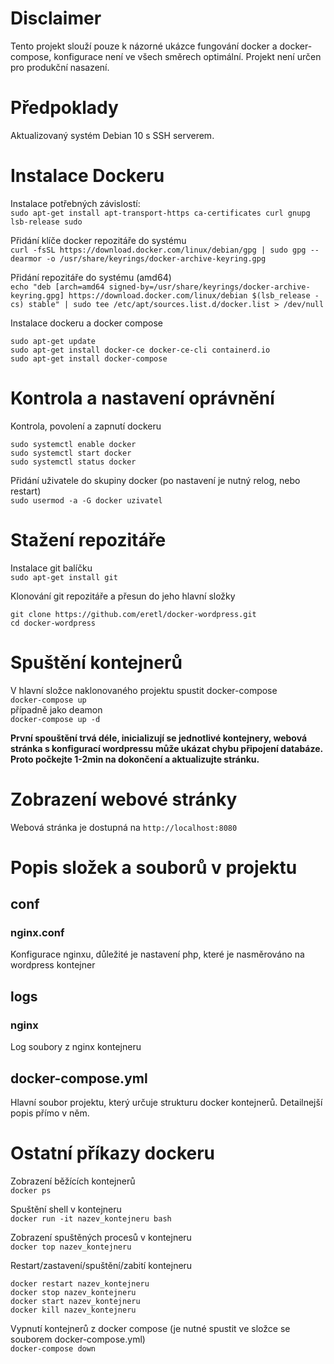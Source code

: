 # Disclaimer
Tento projekt slouží pouze k názorné ukázce fungování docker a docker-compose, konfigurace není ve všech směrech optimální. Projekt není určen pro produkční nasazení.

# Předpoklady
Aktualizovaný systém Debian 10 s SSH serverem.  

# Instalace Dockeru
Instalace potřebných závislostí:  
`
sudo apt-get install apt-transport-https ca-certificates curl gnupg lsb-release sudo 
`

Přidání klíče docker repozitáře do systému  
`curl -fsSL https://download.docker.com/linux/debian/gpg | sudo gpg --dearmor -o /usr/share/keyrings/docker-archive-keyring.gpg  
`

Přidání repozitáře do systému (amd64)  
`echo "deb [arch=amd64 signed-by=/usr/share/keyrings/docker-archive-keyring.gpg] https://download.docker.com/linux/debian $(lsb_release -cs) stable" | sudo tee /etc/apt/sources.list.d/docker.list > /dev/null
`

Instalace dockeru a docker compose
```
sudo apt-get update
sudo apt-get install docker-ce docker-ce-cli containerd.io
sudo apt-get install docker-compose
```
# Kontrola a nastavení oprávnění
Kontrola, povolení a zapnutí dockeru
```
sudo systemctl enable docker
sudo systemctl start docker
sudo systemctl status docker
```

Přidání uživatele do skupiny docker (po nastavení je nutný relog, nebo restart)  
`
sudo usermod -a -G docker uzivatel
`

# Stažení repozitáře
Instalace git balíčku  
`sudo apt-get install git`

Klonování git repozitáře a přesun do jeho hlavní složky  
```
git clone https://github.com/eretl/docker-wordpress.git
cd docker-wordpress
```

# Spuštění kontejnerů
V hlavní složce naklonovaného projektu spustit docker-compose  
`docker-compose up`  
případně jako deamon  
`docker-compose up -d`

**První spouštění trvá déle, inicializují se jednotlivé kontejnery, webová stránka s konfigurací wordpressu může ukázat chybu připojení databáze. Proto počkejte 1-2min na dokončení a aktualizujte stránku.**

# Zobrazení webové stránky
Webová stránka je dostupná na
`http://localhost:8080`

# Popis složek a souborů v projektu
## conf
### nginx.conf
Konfigurace nginxu, důležité je nastavení php, které je nasměrováno na wordpress kontejner
## logs
### nginx
Log soubory z nginx kontejneru
## docker-compose.yml
Hlavní soubor projektu, který určuje strukturu docker kontejnerů.
Detailnejší popis přímo v něm.

# Ostatní příkazy dockeru
Zobrazení běžících kontejnerů  
`docker ps`

Spuštění shell v kontejneru  
`docker run -it nazev_kontejneru bash`

Zobrazení spuštěných procesů v kontejneru  
`docker top nazev_kontejneru`

Restart/zastavení/spuštění/zabití kontejneru  
```
docker restart nazev_kontejneru
docker stop nazev_kontejneru
docker start nazev_kontejneru
docker kill nazev_kontejneru
```

Vypnutí kontejnerů z docker compose (je nutné spustit ve složce se souborem docker-compose.yml)  
`docker-compose down`

